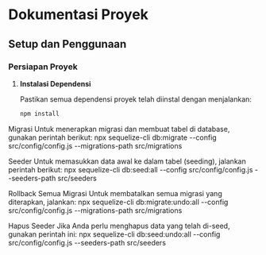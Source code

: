 # Dokumentasi Proyek

## Setup dan Penggunaan

### Persiapan Proyek

1. **Instalasi Dependensi**

   Pastikan semua dependensi proyek telah diinstal dengan menjalankan:

   ```bash
   npm install
   ```

Migrasi
Untuk menerapkan migrasi dan membuat tabel di database, gunakan perintah berikut:
npx sequelize-cli db:migrate --config src/config/config.js --migrations-path src/migrations

Seeder
Untuk memasukkan data awal ke dalam tabel (seeding), jalankan perintah berikut:
npx sequelize-cli db:seed:all --config src/config/config.js --seeders-path src/seeders

Rollback Semua Migrasi
Untuk membatalkan semua migrasi yang diterapkan, jalankan:
npx sequelize-cli db:migrate:undo:all --config src/config/config.js --migrations-path src/migrations

Hapus Seeder
Jika Anda perlu menghapus data yang telah di-seed, gunakan perintah ini:
npx sequelize-cli db:seed:undo:all --config src/config/config.js --seeders-path src/seeders

